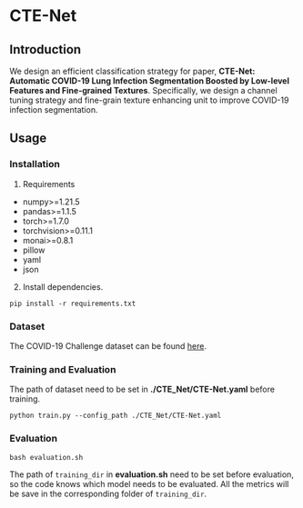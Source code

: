 # CTE-Net
## Introduction
We design an efficient classification strategy for paper, **CTE-Net: Automatic COVID-19 Lung Infection Segmentation Boosted by Low-level Features and Fine-grained Textures**. 
Specifically, we design a channel tuning strategy and fine-grain texture enhancing unit to improve COVID-19 infection segmentation.

## Usage
### Installation
1. Requirements

- numpy>=1.21.5
- pandas>=1.1.5
- torch>=1.7.0
- torchvision>=0.11.1
- monai>=0.8.1
- pillow
- yaml
- json

2. Install dependencies.
```shell
pip install -r requirements.txt
```

### Dataset
The COVID-19 Challenge dataset can be found [here](https://covid-segmentation.grand-challenge.org).

### Training and Evaluation
The path of dataset need to be set in **./CTE_Net/CTE-Net.yaml** before training.
```
python train.py --config_path ./CTE_Net/CTE-Net.yaml
```

### Evaluation
```
bash evaluation.sh
```
The path of `training_dir` in **evaluation.sh** need to be set before evaluation, so the code knows which model needs to be evaluated.
All the metrics will be save in the corresponding folder of `training_dir`.
